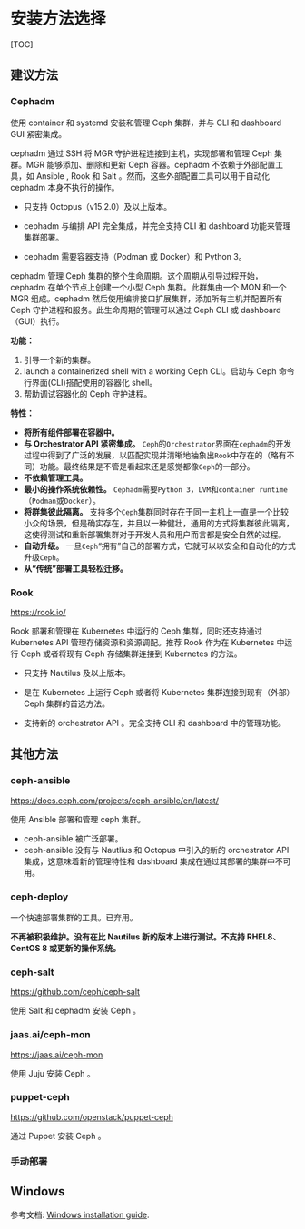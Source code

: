 # 安装方法选择

[TOC]

## 建议方法

### Cephadm

使用 container 和 systemd 安装和管理 Ceph 集群，并与 CLI 和 dashboard GUI 紧密集成。

cephadm 通过 SSH 将 MGR 守护进程连接到主机，实现部署和管理 Ceph 集群。MGR 能够添加、删除和更新 Ceph 容器。cephadm 不依赖于外部配置工具，如 Ansible , Rook 和 Salt 。然而，这些外部配置工具可以用于自动化 cephadm 本身不执行的操作。

- 只支持 Octopus（v15.2.0）及以上版本。

- cephadm 与编排 API 完全集成，并完全支持 CLI 和 dashboard 功能来管理集群部署。

- cephadm 需要容器支持（Podman 或 Docker）和 Python 3。

cephadm 管理 Ceph 集群的整个生命周期。这个周期从引导过程开始，cephadm 在单个节点上创建一个小型 Ceph 集群。此群集由一个 MON 和一个 MGR 组成。cephadm 然后使用编排接口扩展集群，添加所有主机并配置所有 Ceph 守护进程和服务。此生命周期的管理可以通过 Ceph CLI 或 dashboard（GUI）执行。

**功能：**

1. 引导一个新的集群。
2. launch a containerized shell with a working Ceph CLI。启动与 Ceph 命令行界面(CLI)搭配使用的容器化 shell。
3. 帮助调试容器化的 Ceph 守护进程。

**特性：**

- **将所有组件部署在容器中。**
- **与 Orchestrator API 紧密集成。** `Ceph`的`Orchestrator`界面在`cephadm`的开发过程中得到了广泛的发展，以匹配实现并清晰地抽象出`Rook`中存在的（略有不同）功能。最终结果是不管是看起来还是感觉都像`Ceph`的一部分。
- **不依赖管理工具。**
- **最小的操作系统依赖性。** `Cephadm`需要`Python 3`，`LVM`和`container runtime`（`Podman`或`Docker`）。
- **将群集彼此隔离。** 支持多个`Ceph`集群同时存在于同一主机上一直是一个比较小众的场景，但是确实存在，并且以一种健壮，通用的方式将集群彼此隔离，这使得测试和重新部署集群对于开发人员和用户而言都是安全自然的过程。
- **自动升级。** 一旦`Ceph`“拥有”自己的部署方式，它就可以以安全和自动化的方式升级`Ceph`。
- **从“传统”部署工具轻松迁移。** 

### Rook

https://rook.io/

Rook 部署和管理在 Kubernetes 中运行的 Ceph 集群，同时还支持通过 Kubernetes API 管理存储资源和资源调配。推荐 Rook 作为在 Kubernetes 中运行 Ceph 或者将现有 Ceph 存储集群连接到 Kubernetes 的方法。

- 只支持 Nautilus 及以上版本。

- 是在 Kubernetes 上运行 Ceph 或者将 Kubernetes 集群连接到现有（外部）Ceph 集群的首选方法。

- 支持新的 orchestrator API 。完全支持 CLI 和 dashboard 中的管理功能。


## 其他方法

### ceph-ansible

https://docs.ceph.com/projects/ceph-ansible/en/latest/

使用 Ansible 部署和管理 ceph 集群。

- ceph-ansible 被广泛部署。
- ceph-ansible 没有与 Nautlius 和 Octopus 中引入的新的 orchestrator API 集成，这意味着新的管理特性和 dashboard 集成在通过其部署的集群中不可用。


### ceph-deploy

一个快速部署集群的工具。已弃用。

**不再被积极维护。没有在比 Nautilus 新的版本上进行测试。不支持 RHEL8、CentOS 8 或更新的操作系统。**

### ceph-salt

https://github.com/ceph/ceph-salt

使用 Salt 和 cephadm 安装 Ceph 。

### jaas.ai/ceph-mon

https://jaas.ai/ceph-mon

使用 Juju 安装 Ceph 。

### puppet-ceph

https://github.com/openstack/puppet-ceph

通过 Puppet 安装 Ceph 。

### 手动部署

## Windows

参考文档: [Windows installation guide](https://docs.ceph.com/en/latest/install/windows-install).

